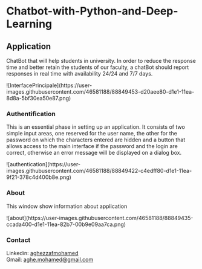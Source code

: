 # Chatbot-with-Python-and-Deep-Learning
## Application
<p> ChatBot that will help students in university. In order to reduce the response time and better retain the students of our faculty, a chatBot should report responses in real time with availability 24/24 and 7/7 days.</p>
![InterfacePrincipale](https://user-images.githubusercontent.com/46581188/88849453-d20aee80-d1e1-11ea-8d8a-5bf30ea50e87.png)

###	Authentification
<p>This is an essential phase in setting up an application. It consists of two simple input areas, one reserved for the user name, the other for the password on which the characters entered are hidden and a button that allows access to the main interface if the password and the login are correct, otherwise an error message will be displayed on a dialog box.</p>
![authentication](https://user-images.githubusercontent.com/46581188/88849422-c4edff80-d1e1-11ea-9f21-378c4d400b8e.png)

### About
<p>This window show information about application</p>
![about](https://user-images.githubusercontent.com/46581188/88849435-ccada400-d1e1-11ea-82b7-00b9e09aa7ca.png)

### Contact
Linkedin: <a href="https://www.linkedin.com/in/mohamed-aghezzaf/">aghezzafmohamed<a/> <br>
Gmail: aghe.mohamed@gmail.com
